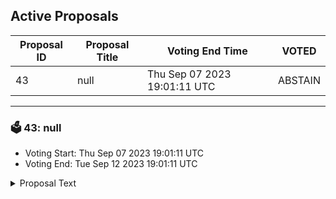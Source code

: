 ## Active Proposals

| Proposal ID | Proposal Title | Voting End Time | VOTED |
|-------------|----------------|-----------------|-------|
| 43 | null | Thu Sep 07 2023 19:01:11 UTC | ABSTAIN |

---

### 🗳 43: null
- Voting Start: Thu Sep 07 2023 19:01:11 UTC
- Voting End: Tue Sep 12 2023 19:01:11 UTC

<details>
<summary>Proposal Text</summary>
 
null
</details>
